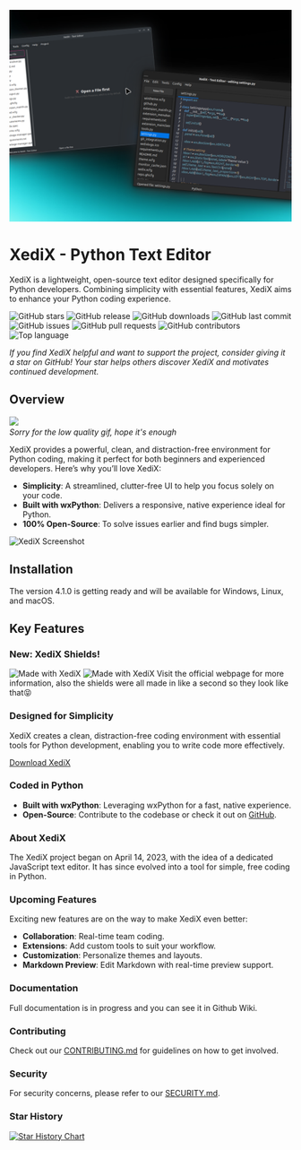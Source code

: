 ![](https://github.com/mostypc123/XediX/blob/main/images/xediximage.png?raw=true)  
# XediX - Python Text Editor

XediX is a lightweight, open-source text editor designed specifically for Python developers. Combining simplicity with essential features, XediX aims to enhance your Python coding experience.

![GitHub stars](https://img.shields.io/github/stars/mostypc123/XediX)
![GitHub release](https://img.shields.io/github/release/mostypc123/XediX.svg)
![GitHub downloads](https://img.shields.io/github/downloads/mostypc123/XediX/total.svg)
![GitHub last commit](https://img.shields.io/github/last-commit/mostypc123/XediX.svg)
![GitHub issues](https://img.shields.io/github/issues/mostypc123/XediX.svg)
![GitHub pull requests](https://img.shields.io/github/issues-pr/mostypc123/XediX.svg)
![GitHub contributors](https://img.shields.io/github/contributors/mostypc123/XediX.svg)
![Top language](https://img.shields.io/github/languages/top/mostypc123/XediX.svg)

_If you find XediX helpful and want to support the project, consider giving it a star on GitHub! Your star helps others discover XediX and motivates continued development._

## Overview

![](https://github.com/mostypc123/XediX/blob/main/images/xedix_showcase.gif?raw=true)  
_Sorry for the low quality gif, hope it's enough_

XediX provides a powerful, clean, and distraction-free environment for Python coding, making it perfect for both beginners and experienced developers. Here’s why you’ll love XediX:

- **Simplicity**: A streamlined, clutter-free UI to help you focus solely on your code.
- **Built with wxPython**: Delivers a responsive, native experience ideal for Python.
- **100% Open-Source**: To solve issues earlier and find bugs simpler.

![XediX Screenshot](https://github.com/mostypc123/XediX/blob/main/images/image.png?raw=true)  

## Installation

The version 4.1.0 is getting ready and will be available for Windows, Linux, and macOS.

## Key Features

### New: XediX Shields!
<img src="https://xedix.w3spaces.com/xedix-shield.png" alt="Made with XediX" width="100">
<img src="https://xedix.w3spaces.com/xedix-shield2.png" alt="Made with XediX" width="100">
Visit the official webpage for more information, also the shields were all made in like a second so they look like that😝

### Designed for Simplicity

XediX creates a clean, distraction-free coding environment with essential tools for Python development, enabling you to write code more effectively.

[Download XediX](https://github.com/mostypc123/XediX)

### Coded in Python

- **Built with wxPython**: Leveraging wxPython for a fast, native experience.
- **Open-Source**: Contribute to the codebase or check it out on [GitHub](https://github.com/mostypc123/XediX).

### About XediX

The XediX project began on April 14, 2023, with the idea of a dedicated JavaScript text editor. It has since evolved into a tool for simple, free coding in Python.

### Upcoming Features

Exciting new features are on the way to make XediX even better:

- **Collaboration**: Real-time team coding.
- **Extensions**: Add custom tools to suit your workflow.
- **Customization**: Personalize themes and layouts.
- **Markdown Preview**: Edit Markdown with real-time preview support.

### Documentation

Full documentation is in progress and you can see it in Github Wiki.

### Contributing

Check out our [CONTRIBUTING.md](https://github.com/mostypc123/XediX/blob/main/CONTRIBUTING.md) for guidelines on how to get involved.

### Security

For security concerns, please refer to our [SECURITY.md](https://github.com/mostypc123/XediX/blob/main/SECURITY.md).

### Star History

[![Star History Chart](https://api.star-history.com/svg?repos=mostypc123/XediX&type=Date)](https://star-history.com/#mostypc123/XediX&Date)
